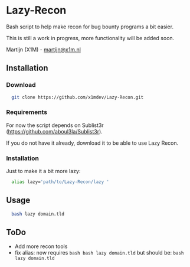 # Lazy-Recon

Bash script to help make recon for bug bounty programs a bit easier.

This is still a work in progress, more functionality will be added soon.

Martijn (X1M) - martijn@x1m.nl

## Installation
### Download

```bash
  git clone https://github.com/x1mdev/Lazy-Recon.git
```

### Requirements

For now the script depends on Sublist3r (https://github.com/aboul3la/Sublist3r).

If you do not have it already, download it to be able to use Lazy Recon.

### Installation

Just to make it a bit more lazy:

```bash
  alias lazy='path/to/Lazy-Recon/lazy '
```


## Usage

```bash
  bash lazy domain.tld
```

## ToDo

- Add more recon tools
- fix alias: now requires ```bash bash lazy domain.tld``` but should be: ```bash lazy domain.tld```


